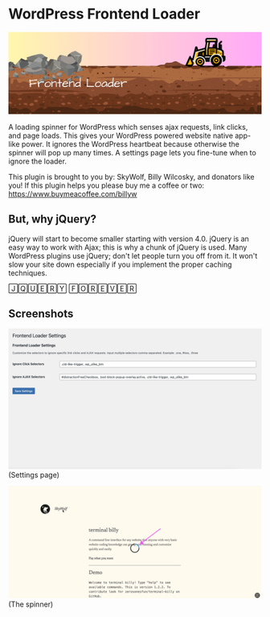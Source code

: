# WordPress Frontend Loader

![](https://github.com/zerosonesfun/wordpress-frontend-loader/blob/main/assets/banner-1544x500.png)

A loading spinner for WordPress which senses ajax requests, link clicks, and page loads. This gives your WordPress powered website native app-like power. It ignores the WordPress heartbeat because otherwise the spinner will pop up many times. A settings page lets you fine-tune when to ignore the loader.

This plugin is brought to you by: SkyWolf, Billy Wilcosky, and donators like you! If this plugin helps you please buy me a coffee or two: https://www.buymeacoffee.com/billyw

## But, why jQuery?
jQuery will start to become smaller starting with version 4.0. jQuery is an easy way to work with Ajax; this is why a chunk of jQuery is used. Many WordPress plugins use jQuery; don't let people turn you off from it. It won't slow your site down especially if you implement the proper caching techniques.

🄹🅀🅄🄴🅁🅈 🄵🄾🅁🄴🅅🄴🅁

## Screenshots

![](https://github.com/zerosonesfun/wordpress-frontend-loader/blob/main/assets/screenshot-1.png)
(Settings page)

![](https://github.com/zerosonesfun/wordpress-frontend-loader/blob/main/assets/screenshot-2.png)
(The spinner)
